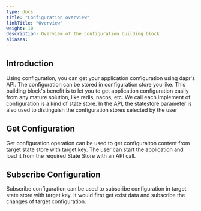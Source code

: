 ```yaml
---
type: docs
title: "Configuration overview"
linkTitle: "Overview"
weight: 10
description: Overview of the configuration building block
aliases:
---
```


## Introduction
Using configuration, you can get your application configuration using dapr's API. The configuration can be stored in configuration store you like. This building block's  benefit is to let you to get application configuration easily from any mature solution, like redis, nacos, etc. We call each implement of configuration is a kind of state store. In the API, the statestore parameter is also used to distinguish the configuration stores selected by the user

## Get Configuration

Get configuration operation can be used to get configuraiton content from target state store with target key. The user can start the application and load it from the required State Store with an API call.

## Subscribe Configuration

Subscribe configuration can be used to subscribe configuration in target state store with target key. It would first get exist data and subscribe the changes of target configuration. 


